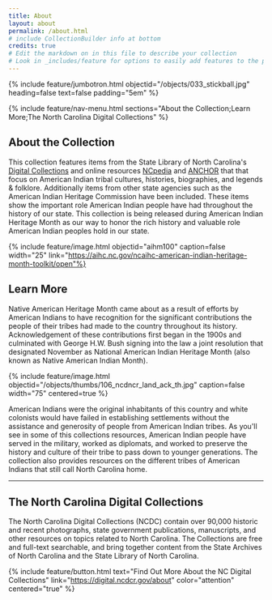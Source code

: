 ```yaml
---
title: About
layout: about
permalink: /about.html
# include CollectionBuilder info at bottom
credits: true
# Edit the markdown on in this file to describe your collection
# Look in _includes/feature for options to easily add features to the page
---
```


{% include feature/jumbotron.html objectid="/objects/033_stickball.jpg" heading=false text=false padding="5em" %} 

{% include feature/nav-menu.html sections="About the Collection;Learn More;The North Carolina Digital Collections" %}
## About the Collection

This collection features items from the State Library of North Carolina's [Digital Collections](https://digital.ncdcr.gov/) and online resources [NCpedia](https://ncpedia.org/) and [ANCHOR](https://ncpedia.org/anchor/anchor) that that focus on American Indian tribal cultures, histories, biographies, and legends & folklore. Additionally items from other state agencies such as the American Indian Heritage Commission have been included. These items show the important role American Indian people have had throughout the history of our state. This collection is being released during American Indian Heritage Month as our way to honor the rich history and valuable role American Indian peoples hold in our state. 

{% include feature/image.html objectid="aihm100" caption=false width="25" link="https://aihc.nc.gov/ncaihc-american-indian-heritage-month-toolkit/open"%}
## Learn More

Native American Heritage Month came about as a result of efforts by American Indians to have recognition for the significant contributions the people of their tribes had made to the country throughout its history. Acknowledgement of these contributions first began in the 1900s and culminated with George H.W. Bush signing into the law a joint resolution that designated November as National American Indian Heritage Month (also known as Native American Indian Month).  

{% include feature/image.html objectid="/objects/thumbs/106_ncdncr_land_ack_th.jpg" caption=false width="75" centered=true %}

American Indians were the original inhabitants of this country and white colonists would have failed in establishing settlements without the assistance and generosity of people from American Indian tribes. As you'll see in some of this collections resources, American Indian people have served in the military, worked as diplomats, and worked to preserve the history and culture of their tribe to pass down to younger generations.  The collection also provides resources on the different tribes of American Indians that still call North Carolina home. 

---------------------------------------------------------------------------------------
## The North Carolina Digital Collections
The North Carolina Digital Collections (NCDC) contain over 90,000 historic and recent photographs, state government publications, manuscripts, and other resources on topics related to North Carolina.  The Collections are free and full-text searchable, and bring together content from the State Archives of North Carolina and the State Library of North Carolina.

{% include feature/button.html text="Find Out More About the NC Digital Collections" link="https://digital.ncdcr.gov/about" color="attention" centered="true" %}